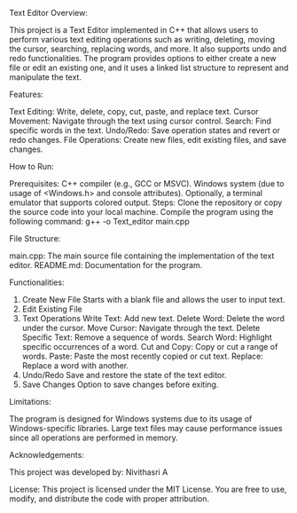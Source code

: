 Text Editor
Overview:

This project is a Text Editor implemented in C++ that allows users to perform various text editing operations such as writing, deleting, moving the cursor, searching, replacing words, and more. It also supports undo and redo functionalities.
The program provides options to either create a new file or edit an existing one, and it uses a linked list structure to represent and manipulate the text.

Features:

Text Editing: Write, delete, copy, cut, paste, and replace text.
Cursor Movement: Navigate through the text using cursor control.
Search: Find specific words in the text.
Undo/Redo: Save operation states and revert or redo changes.
File Operations: Create new files, edit existing files, and save changes.

How to Run:

Prerequisites:
C++ compiler (e.g., GCC or MSVC).
Windows system (due to usage of <Windows.h> and console attributes).
Optionally, a terminal emulator that supports colored output.
Steps:
Clone the repository or copy the source code into your local machine.
Compile the program using the following command:
g++ -o Text_editor main.cpp

File Structure:

main.cpp: The main source file containing the implementation of the text editor.
README.md: Documentation for the program.

Functionalities:

1. Create New File
    Starts with a blank file and allows the user to input text.
2. Edit Existing File
3. Text Operations
    Write Text: Add new text.
    Delete Word: Delete the word under the cursor.
    Move Cursor: Navigate through the text.
    Delete Specific Text: Remove a sequence of words.
    Search Word: Highlight specific occurrences of a word.
    Cut and Copy: Copy or cut a range of words.
    Paste: Paste the most recently copied or cut text.
    Replace: Replace a word with another.
4. Undo/Redo
    Save and restore the state of the text editor.
5. Save Changes
    Option to save changes before exiting.

Limitations:

The program is designed for Windows systems due to its usage of Windows-specific libraries.
Large text files may cause performance issues since all operations are performed in memory.

Acknowledgements:

This project was developed by:
Nivithasri A

License:
This project is licensed under the MIT License. You are free to use, modify, and distribute the code with proper attribution.
